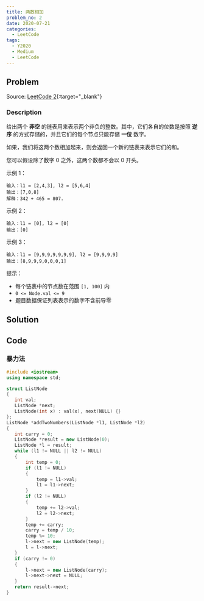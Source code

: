 ```yaml
---
title: 两数相加
problem_no: 2
date: 2020-07-21
categories:
  - LeetCode
tags:
  - Y2020
  - Medium
  - LeetCode
---
```


<!-- Description. -->

<!-- more -->

## Problem

Source: [LeetCode 2](https://leetcode-cn.com/problems/add-two-numbers/){:target="_blank"}

### Description

给出两个 **非空** 的链表用来表示两个非负的整数。其中，它们各自的位数是按照 **逆序** 的方式存储的，并且它们的每个节点只能存储 **一位** 数字。

如果，我们将这两个数相加起来，则会返回一个新的链表来表示它们的和。

您可以假设除了数字 0 之外，这两个数都不会以 0 开头。

示例 1：

```text
输入：l1 = [2,4,3], l2 = [5,6,4]
输出：[7,0,8]
解释：342 + 465 = 807.
```

示例 2：

```text
输入：l1 = [0], l2 = [0]
输出：[0]
```

示例 3：

```text
输入：l1 = [9,9,9,9,9,9,9], l2 = [9,9,9,9]
输出：[8,9,9,9,0,0,0,1]
```

提示：

- 每个链表中的节点数在范围 `[1, 100]` 内
- `0 <= Node.val <= 9`
- 题目数据保证列表表示的数字不含前导零

## Solution

## Code

### 暴力法

 ```cpp
#include <iostream>
using namespace std;

struct ListNode
{
    int val;
    ListNode *next;
    ListNode(int x) : val(x), next(NULL) {}
};
ListNode *addTwoNumbers(ListNode *l1, ListNode *l2)
{
    int carry = 0;
    ListNode *result = new ListNode(0);
    ListNode *l = result;
    while (l1 != NULL || l2 != NULL)
    {
        int temp = 0;
        if (l1 != NULL)
        {
            temp = l1->val;
            l1 = l1->next;
        }
        if (l2 != NULL)
        {
            temp += l2->val;
            l2 = l2->next;
        }
        temp += carry;
        carry = temp / 10;
        temp %= 10;
        l->next = new ListNode(temp);
        l = l->next;
    }
    if (carry != 0)
    {
        l->next = new ListNode(carry);
        l->next->next = NULL;
    }
    return result->next;
}
```
